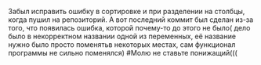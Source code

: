Забыл исправить ошибку в сортировке и при разделении на столбцы, когда пушил на репозиторий. А вот последний коммит был сделан из-за того, что появилась ошибка, которой почему-то до этого не было( дело было в некорректном названии одной из переменных, её название нужно было просто поменятьв некоторых местах, сам функционал программы не сильно поменялся) #Молю не ставьте понижащий(((
